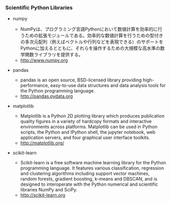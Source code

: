 ### Scientific Python Libraries
+ numpy
  + NumPyは、プログラミング言語Pythonにおいて数値計算を効率的に行うための拡張モジュールである。効率的な数値計算を行うための型付きの多次元配列（例えばベクトルや行列などを表現できる）のサポートをPythonに加えるとともに、それらを操作するための大規模な高水準の数学関数ライブラリを提供する。
  + http://www.numpy.org

+ pandas
  + pandas is an open source, BSD-licensed library providing high-performance, easy-to-use data structures and data analysis tools for the Python programming language.
  + http://pandas.pydata.org

+ matplotlib
  + Matplotlib is a Python 2D plotting library which produces publication quality figures in a variety of hardcopy formats and interactive environments across platforms. Matplotlib can be used in Python scripts, the Python and IPython shell, the jupyter notebook, web application servers, and four graphical user interface toolkits.
  + http://matplotlib.org/

+ scikit-learn
  + Scikit-learn is a free software machine learning library for the Python programming language. It features various classification, regression and clustering algorithms including support vector machines, random forests, gradient boosting, k-means and DBSCAN, and is designed to interoperate with the Python numerical and scientific libraries NumPy and SciPy.
  + http://scikit-learn.org
